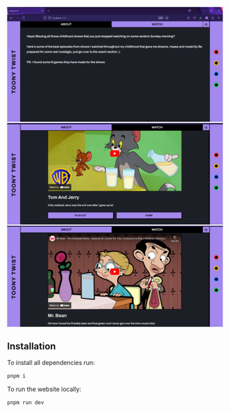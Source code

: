 <img src="public/preview.png" />
<img src="public/preview2.png" />
<img src="public/preview3.png" />

## Installation
To install all dependencies run:

```bash
pnpm i
```

To run the website locally:

```bash
pnpm run dev
```
